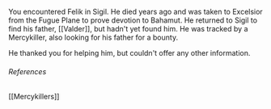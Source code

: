 You encountered Felik in Sigil. He died years ago and was taken to Excelsior from the Fugue Plane to prove devotion to Bahamut. He returned to Sigil to find his father, [[Valder]], but hadn't yet found him. He was tracked by a Mercykiller, also looking for his father for a bounty. 

He thanked you for helping him, but couldn't offer any other information.
###### References
[[Mercykillers]]